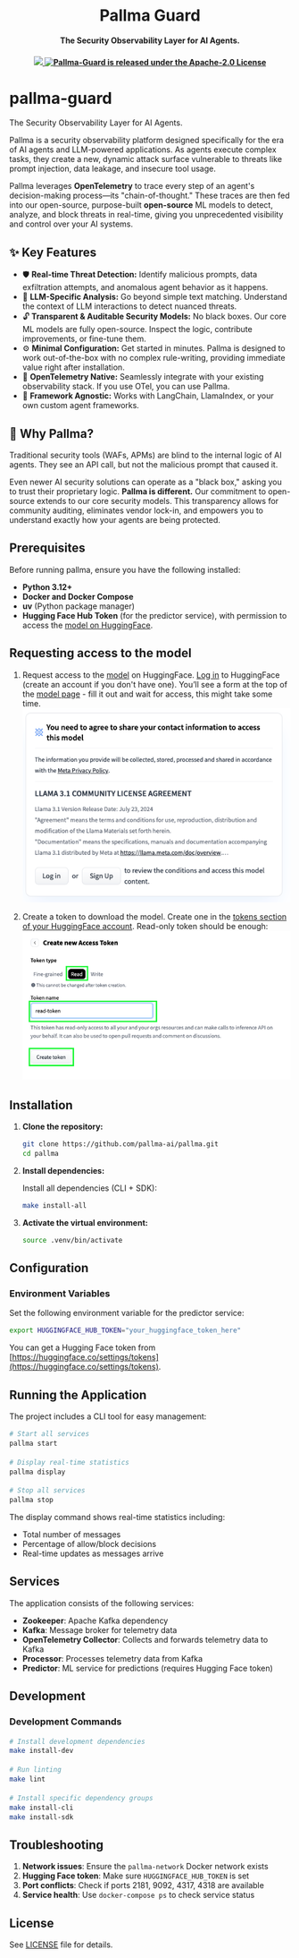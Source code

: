 <h1 align="center">Pallma Guard</h1>
<p align="center">
  <p align="center"><strong>The Security Observability Layer for AI Agents.</strong></p>
</p>

<h4 align="center">
   <a href="https://github.com/pallma-ai/pallma-guard/actions/workflows/ci.yml">
      <img src="https://github.com/pallma-ai/pallma-guard/actions/workflows/ci.yml/badge.svg">
   </a>
   <a href="https://github.com/traceloop/openllmetry/blob/main/LICENSE">
      <img src="https://img.shields.io/badge/license-Apache 2.0-blue.svg" alt="Pallma-Guard is released under the Apache-2.0 License">
  </a>
</h4>


# pallma-guard

The Security Observability Layer for AI Agents.

Pallma is a security observability platform designed specifically for the era of AI agents and LLM-powered applications. As agents execute complex tasks, they create a new, dynamic attack surface vulnerable to threats like prompt injection, data leakage, and insecure tool usage.

Pallma leverages **OpenTelemetry** to trace every step of an agent's decision-making process—its "chain-of-thought." These traces are then fed into our open-source, purpose-built **open-source** ML models to detect, analyze, and block threats in real-time, giving you unprecedented visibility and control over your AI systems.

## ✨ Key Features

* 🛡️ **Real-time Threat Detection:** Identify malicious prompts, data exfiltration attempts, and anomalous agent behavior as it happens.
* 🔎 **LLM-Specific Analysis:** Go beyond simple text matching. Understand the context of LLM interactions to detect nuanced threats.
* 🔓 **Transparent & Auditable Security Models:** No black boxes. Our core ML models are fully open-source. Inspect the logic, contribute improvements, or fine-tune them.
* ⚙️ **Minimal Configuration:** Get started in minutes. Pallma is designed to work out-of-the-box with no complex rule-writing, providing immediate value right after installation.
* 🔌 **OpenTelemetry Native:** Seamlessly integrate with your existing observability stack. If you use OTel, you can use Pallma.
* 🤖 **Framework Agnostic:** Works with LangChain, LlamaIndex, or your own custom agent frameworks.


## 🤔 Why Pallma?

Traditional security tools (WAFs, APMs) are blind to the internal logic of AI agents. They see an API call, but not the malicious prompt that caused it.

Even newer AI security solutions can operate as a "black box," asking you to trust their proprietary logic. **Pallma is different.** Our commitment to open-source extends to our core security models. This transparency allows for community auditing, eliminates vendor lock-in, and empowers you to understand exactly how your agents are being protected.


## Prerequisites

Before running pallma, ensure you have the following installed:

- **Python 3.12+**
- **Docker and Docker Compose**
- **uv** (Python package manager)
- **Hugging Face Hub Token** (for the predictor service), with permission to access the [model on HuggingFace](https://huggingface.co/meta-llama/Llama-Prompt-Guard-2-22M).

## Requesting access to the model

1. Request access to the [model](https://huggingface.co/meta-llama/Llama-Prompt-Guard-2-22M) on HuggingFace. [Log in](https://huggingface.co/login) to HuggingFace (create an account if you don't have one). You’ll see a form at the top of the [model page](https://huggingface.co/meta-llama/Llama-Prompt-Guard-2-22M) - fill it out and wait for access, this might take some time.
![hf-acccess](assets/images/hf-access.png)

2. Create a token to download the model. Create one in the [tokens section of your HuggingFace account](https://huggingface.co/settings/tokens). Read-only token should be enough:
![hf-token](assets/images/generate-token.png)

## Installation

1. **Clone the repository:**
   ```bash
   git clone https://github.com/pallma-ai/pallma.git
   cd pallma
   ```

2. **Install dependencies:**
   
   Install all dependencies (CLI + SDK):
   ```bash
   make install-all
   ```
3. **Activate the virtual environment:**
   
   ```bash
   source .venv/bin/activate
   ```

## Configuration


### Environment Variables

Set the following environment variable for the predictor service:

```bash
export HUGGINGFACE_HUB_TOKEN="your_huggingface_token_here"
```

You can get a Hugging Face token from [https://huggingface.co/settings/tokens](https://huggingface.co/settings/tokens).

## Running the Application

The project includes a CLI tool for easy management:

```bash
# Start all services
pallma start

# Display real-time statistics
pallma display

# Stop all services
pallma stop
```

The display command shows real-time statistics including:
- Total number of messages
- Percentage of allow/block decisions
- Real-time updates as messages arrive

## Services

The application consists of the following services:

- **Zookeeper**: Apache Kafka dependency
- **Kafka**: Message broker for telemetry data
- **OpenTelemetry Collector**: Collects and forwards telemetry data to Kafka
- **Processor**: Processes telemetry data from Kafka
- **Predictor**: ML service for predictions (requires Hugging Face token)

## Development

### Development Commands

```bash
# Install development dependencies
make install-dev

# Run linting
make lint

# Install specific dependency groups
make install-cli
make install-sdk
```

## Troubleshooting

1. **Network issues**: Ensure the `pallma-network` Docker network exists
2. **Hugging Face token**: Make sure `HUGGINGFACE_HUB_TOKEN` is set
3. **Port conflicts**: Check if ports 2181, 9092, 4317, 4318 are available
4. **Service health**: Use `docker-compose ps` to check service status

## License

See [LICENSE](LICENSE) file for details.